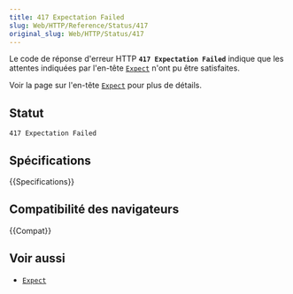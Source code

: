 ```yaml
---
title: 417 Expectation Failed
slug: Web/HTTP/Reference/Status/417
original_slug: Web/HTTP/Status/417
---
```


Le code de réponse d'erreur HTTP **`417 Expectation Failed`** indique que les attentes indiquées par l'en-tête [`Expect`](/fr/docs/Web/HTTP/Headers/Expect) n'ont pu être satisfaites.

Voir la page sur l'en-tête [`Expect`](/fr/docs/Web/HTTP/Headers/Expect) pour plus de détails.

## Statut

```
417 Expectation Failed
```

## Spécifications

{{Specifications}}

## Compatibilité des navigateurs

{{Compat}}

## Voir aussi

- [`Expect`](/fr/docs/Web/HTTP/Headers/Expect)
